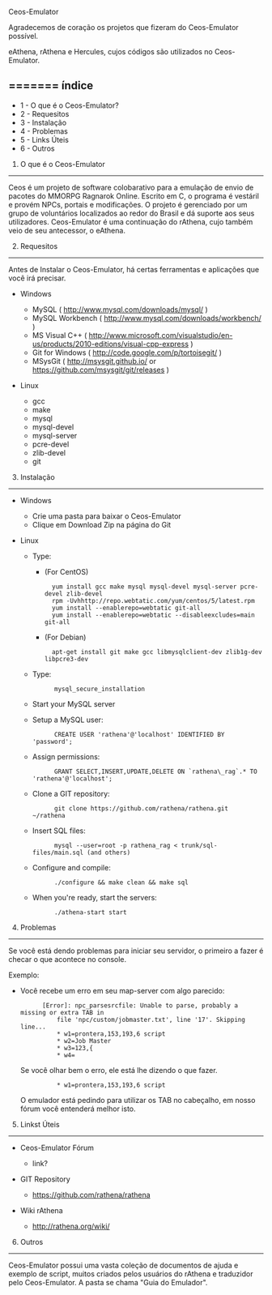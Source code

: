 Ceos-Emulator

Agradecemos de coração os projetos que fizeram do Ceos-Emulator possível.

eAthena, rAthena e Hercules, cujos códigos são utilizados no Ceos-Emulator.

=======
índice
---------
* 1 - O que é o Ceos-Emulator?
* 2 - Requesitos
* 3 - Instalação
* 4 - Problemas
* 5 - Links Úteis
* 6 - Outros

1. O que é o Ceos-Emulator
---------

Ceos é um projeto de software colobarativo para a emulação de envio de pacotes do MMORPG Ragnarok Online.
Escrito em C, o programa é vestáril e provém NPCs, portais e modificações. O projeto é gerenciado
por um grupo de voluntários localizados ao redor do Brasil e dá suporte aos seus utilizadores.
Ceos-Emulator é uma continuação do rAthena, cujo também veio de seu antecessor, o eAthena.

2. Requesitos
---------

Antes de Instalar o Ceos-Emulator, há certas ferramentas e aplicações que você irá precisar.

* Windows
	* MySQL ( http://www.mysql.com/downloads/mysql/ )
	* MySQL Workbench ( http://www.mysql.com/downloads/workbench/ )
	* MS Visual C++ ( http://www.microsoft.com/visualstudio/en-us/products/2010-editions/visual-cpp-express )
	* Git for Windows ( http://code.google.com/p/tortoisegit/ )
	* MSysGit ( http://msysgit.github.io/ or https://github.com/msysgit/git/releases )

* Linux
	* gcc
	* make
	* mysql
	* mysql-devel
	* mysql-server
	* pcre-devel
	* zlib-devel
	* git

3. Instalação 
---------

* Windows
	* Crie uma pasta para baixar o Ceos-Emulator
	* Clique em Download Zip na página do Git

* Linux
	* Type:
		* (For CentOS)

				yum install gcc make mysql mysql-devel mysql-server pcre-devel zlib-devel
				rpm -Uvhhttp://repo.webtatic.com/yum/centos/5/latest.rpm
				yum install --enablerepo=webtatic git-all
				yum install --enablerepo=webtatic --disableexcludes=main git-all
		* (For Debian)

				apt-get install git make gcc libmysqlclient-dev zlib1g-dev libpcre3-dev
	* Type:

				mysql_secure_installation
	* Start your MySQL server
	* Setup a MySQL user:

				CREATE USER 'rathena'@'localhost' IDENTIFIED BY 'password';
	* Assign permissions:

				GRANT SELECT,INSERT,UPDATE,DELETE ON `rathena\_rag`.* TO 'rathena'@'localhost';
	* Clone a GIT repository:

				git clone https://github.com/rathena/rathena.git ~/rathena
	* Insert SQL files:

				mysql --user=root -p rathena_rag < trunk/sql-files/main.sql (and others)
	* Configure and compile:

				./configure && make clean && make sql
	* When you're ready, start the servers:

				./athena-start start



4. Problemas
---------

Se você está dendo problemas para iniciar seu servidor, o primeiro a fazer é checar o que acontece no console.

Exemplo:

* Você recebe um erro em seu map-server com algo parecido:

			[Error]: npc_parsesrcfile: Unable to parse, probably a missing or extra TAB in 
				file 'npc/custom/jobmaster.txt', line '17'. Skipping line...
				* w1=prontera,153,193,6 script
				* w2=Job Master
				* w3=123,{
				* w4=

   Se você olhar bem o erro, ele está lhe dizendo o que fazer.

				* w1=prontera,153,193,6 script
				
   O emulador está pedindo para utilizar os TAB no cabeçalho, em nosso fórum você entenderá melhor isto.




5. Linkst Úteis
---------
* Ceos-Emulator Fórum
	* link?

* GIT Repository
	* https://github.com/rathena/rathena

* Wiki rAthena
	* http://rathena.org/wiki/


6. Outros
---------

Ceos-Emulator possui uma vasta coleção de documentos de ajuda e exemplo de script, muitos criados pelos usuários do rAthena e traduzidor pelo Ceos-Emulator. A pasta se chama "Guia do Emulador".
